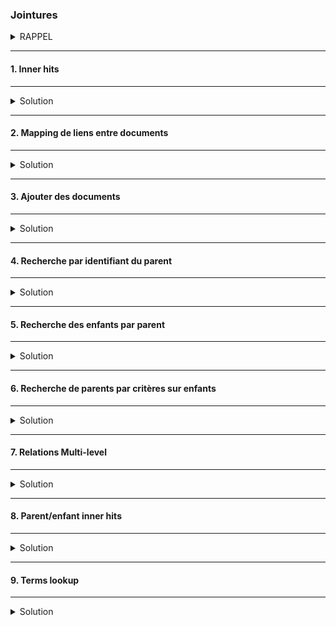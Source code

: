 ### Jointures
<details>
<summary>RAPPEL</summary>

Dans Elasticsearch les performances des recherches sont optimisées par la dénormalisation des données.</b>

<img src="https://i.ibb.co/wrLmgLY/01-Screenshot-from-2021-03-18-15-12-00.png" width="30%">

Elasticsearch ne supporte pas les jointures simples comme dans une base de données relationnelles.  
Mais il y a des façon de la faire différemment.<br/>
Cependant : les jointures sont très couteuses !!

##### :arrow_forward: Commençons par créer un jeu de données :
```
PUT /department
{
  "mappings": {  
    "properties": {
      "name": {
        "type": "text"
      },
      "employees": {
        "type": "nested"
      }
    }
  }
}
```
Le champs `employees` est de type `nested`, il contiendra un tableau d'objets.

Indexation des données :
```
PUT /department/_doc/1
{
  "name": "Development",
  "employees": [
    {
      "name": "Eric Green",
      "age": 39,
      "gender": "M",
      "position": "Big Data Specialist"
    },
    {
      "name": "James Taylor",
      "age": 27,
      "gender": "M",
      "position": "Software Developer"
    },
    {
      "name": "Gary Jenkins",
      "age": 21,
      "gender": "M",
      "position": "Intern"
    },
    {
      "name": "Julie Powell",
      "age": 26,
      "gender": "F",
      "position": "Intern"
    },
    {
      "name": "Benjamin Smith",
      "age": 46,
      "gender": "M",
      "position": "Senior Software Engineer"
    }
  ]
}
```

```sbtshell
PUT /department/_doc/2
{
  "name": "HR & Marketing",
  "employees": [
    {
      "name": "Patricia Lewis",
      "age": 42,
      "gender": "F",
      "position": "Senior Marketing Manager"
    },
    {
      "name": "Maria Anderson",
      "age": 56,
      "gender": "F",
      "position": "Head of HR"
    },
    {
      "name": "Margaret Harris",
      "age": 19,
      "gender": "F",
      "position": "Intern"
    },
    {
      "name": "Ryan Nelson",
      "age": 31,
      "gender": "M",
      "position": "Marketing Manager"
    },
    {
      "name": "Kathy Williams",
      "age": 49,
      "gender": "F",
      "position": "Senior Marketing Manager"
    },
    {
      "name": "Jacqueline Hill",
      "age": 28,
      "gender": "F",
      "position": "Junior Marketing Manager"
    },
    {
      "name": "Donald Morris",
      "age": 39,
      "gender": "M",
      "position": "SEO Specialist"
    },
    {
      "name": "Evelyn Henderson",
      "age": 24,
      "gender": "F",
      "position": "Intern"
    },
    {
      "name": "Earl Moore",
      "age": 21,
      "gender": "M",
      "position": "Junior SEO Specialist"
    },
    {
      "name": "Phillip Sanchez",
      "age": 35,
      "gender": "M",
      "position": "SEM Specialist"
    }
  ]
}
```


</details>

---
#### 1. Inner hits
---
<details>
<summary>Solution</summary>

Les champs de type `nested` ne peuvent être requêtés que via des requêtes `nested`. 
Ils sont utilisés pour les objets de type `array` pour établir des liens avec des propriètès d'autres objets (relation many-to-one).<br/>
La requête `nested` comprend deux parties :
* path : pour désigner le champ qui contient les objets.
* query : la requête qui sera exécutée sur ces objets.

Rechercher les départements où il y a des employéEs (`employees.gender.keyword` à "F") en tant qu'internes (`employees.position` à "intern").
```
GET /department/_search
{
  "_source": false,
  "query": {
    "nested": {
      "path": "employees",
      "inner_hits": {},
      "query": {
        "bool": {
          "must": [
            {
              "match": {
                "employees.position": "intern"
              }
            },
            {
              "term": {
                "employees.gender.keyword": {
                  "value": "F"
                }
              }
            }
          ]
        }
      }
    }
  }
}
```

Les deux départements figurent dans les résultats.
La clause `inner_hits` permet de ne récupérer que les employéEs qui répondent aux critères de la recherche.

</details>

---
#### 2. Mapping de liens entre documents
---
<details>
<summary>Solution</summary>

Peut-on créer des liens entre des objets sans que ceux-là soient imbriqués ?

<img src="https://i.ibb.co/zWcx4pq/02-Screenshot-from-2021-03-18-15-43-40.png" width="60%">

Pour ce faire, utiliser les champs de type `join`. Ces champs définissent les relations entre les documents qui font partie d'une hiérarchie de documents.
```
PUT /department
{
  "mappings": {
    "properties": {
      "join_field": { 
        "type": "join",
        "relations": {
          "department": "employee"
        }
      }
    }
  }
}
```

Ici, dans la relation décrite `departement` est le parent de `employee`

</details>

---
#### 3. Ajouter des documents
---
<details>
<summary>Solution</summary>

##### :arrow_forward: Ajouter des departments

Dans le champ `join_field` on définit quelle relation cela représente dans le mapping.

<img src="https://i.ibb.co/RDnMjYk/03-Screenshot-from-2021-03-18-16-11-58.png" width="30%">

```
PUT /department/_doc/1
{
  "name": "Development",
  "join_field": "department"
}
```

Pour une meilleure compréhension de la définition des relations il est préférable d'utiliser la syntaxe suivante : 
```
PUT /department/_doc/2
{
  "name": "Marketing",
  "join_field": {
    "name" : "department"
  }
}
```

##### :arrow_forward: Ajouter des employés par department

Dans le champ `parent` de `join_field` spécifier l'identifiant du parent.<br>

:heavy_exclamation_mark: A noter que le paramètre routing est obligatoire pour que les parents et enfants soient stockés dans le même shard.
```
PUT /department/_doc/3?routing=1
{
  "name": "Mo Andersen",
  "age": 28,
  "gender": "M",
  "join_field": {
    "name": "employee",
    "parent": 1
  }
}
```

```
PUT /department/_doc/4?routing=2
{
  "name": "John Doe",
  "age": 44,
  "gender": "M",
  "join_field": {
    "name": "employee",
    "parent": 2
  }
}
```

```
PUT /department/_doc/5?routing=1
{
  "name": "James Evans",
  "age": 32,
  "gender": "M",
  "join_field": {
    "name": "employee",
    "parent": 1
  }
}
```

```
PUT /department/_doc/6?routing=1
{
  "name": "Daniel Harris",
  "age": 52,
  "gender": "M",
  "join_field": {
    "name": "employee",
    "parent": 1
  }
}
```

```
PUT /department/_doc/7?routing=2
{
  "name": "Jane Park",
  "age": 23,
  "gender": "F",
  "join_field": {
    "name": "employee",
    "parent": 2
  }
}
```

```
PUT /department/_doc/8?routing=1
{
  "name": "Christina Parker",
  "age": 29,
  "gender": "F",
  "join_field": {
    "name": "employee",
    "parent": 1
  }
}
```


</details>

---
#### 4. Recherche par identifiant du parent
---
<details>
<summary>Solution</summary>

Rechercher tous les employés du département dont l'identifiant est 1 :
```
GET /department/_search
{
  "query": {
    "parent_id": {
      "type": "employee",
      "id": 1
    }
  }
}
```

<img src="https://i.ibb.co/TRxf6y4/04-Screenshot-2021-03-18-Elastic-Kibana.png" width="60%">

</details>

---
#### 5. Recherche des enfants par parent
---
<details>
<summary>Solution</summary>

##### :arrow_forward: Recherche d'enfants d'un parent répondant à des critères
Rechercher les employés du département "Development".<br/>
Pour ce faire, utiliser la clause `has_parent` où doivent être définis le type du parent et les critères de recherche auxquels le parent doit répondre.
```
GET /department/_search
{
  "query": {
    "has_parent": {
      "parent_type": "department",
      "query": {
        "term": {
          "name.keyword": "Development"
        }
      }
    }
  }
}
```

Même résultat que la précédente recherche.

##### :arrow_forward: Incorporer le score de pertinence des documents trouvés

Par défaut, la requête ignore le score de pertinence, c'est à dire que la correspondance du parent aux critères de recherches n'a aucune incidence sur le calcul du score.<br/>
Il est cependant possible d'y remédier grâce à l'option `score`. Ainsi l'enfant qui appartient au parent correspondant le plus aux critères de la requête aura le score le plus élevé.
```
GET /department/_search
{
  "query": {
    "has_parent": {
      "parent_type": "department",
      "score": true,
      "query": {
        "term": {
          "name.keyword": "Development"
        }
      }
    }
  }
}
```

Tous les documents retournés ont le même score.

<img src="https://i.ibb.co/xFkZP8G/05-Screenshot-2021-03-18-Elastic-Kibana.png" width="60%">


</details>

---
#### 6. Recherche de parents par critères sur enfants
---
<details>
<summary>Solution</summary>

##### :arrow_forward: Recherche de parents avec enfants qui répondent à une requête de type `bool`

Les départements ayant au moins un employé homme (critère facultatif) dont l'age est supérieur à 30 ans (critère obligatoire).<br/>
Pour ce faire, utiliser la clause `has_child` où doivent figurer le type des enfants et les critères de recherche sur ces enfants.
```
GET /department/_search
{
  "query": {
    "has_child": {
      "type": "employee",
      "query": {
        "bool": {
          "must": [
            {
              "range": {
                "age": {
                  "gte": 30
                }
              }
            }
          ],
          "should": [
            {
              "term": {
                "gender.keyword": "M"
              }
            }
          ]
        }
      }
    }
  }
}
```

<img src="https://i.ibb.co/3FL7Q41/06-Screenshot-2021-03-18-Elastic-Kibana.png" width="60%">

##### :arrow_forward: Prendre en compte le score de pertinence avec le `score_mode`
```
GET /department/_search
{
  "query": {
    "has_child": {
      "type": "employee",
      "score_mode": "sum",
      "query": {
        "bool": {
          "must": [
            {
              "range": {
                "age": {
                  "gte": 50
                }
              }
            }
          ],
          "should": [
            {
              "term": {
                "gender.keyword": "M"
              }
            }
          ]
        }
      }
    }
  }
}
```

<img src="https://i.ibb.co/sjnMfTJ/07-Screenshot-2021-03-18-Elastic-Kibana.png" width="60%">

##### :arrow_forward: Spécifier le nombre minimum et maximum d'enfants
```
GET /department/_search
{
  "query": {
    "has_child": {
      "type": "employee",
      "score_mode": "sum",
      "min_children": 2,
      "max_children": 5,
      "query": {
        "bool": {
          "must": [
            {
              "range": {
                "age": {
                  "gte": 50
                }
              }
            }
          ],
          "should": [
            {
              "term": {
                "gender.keyword": "M"
              }
            }
          ]
        }
      }
    }
  }
}
```

Aucun résultat.

</details>

---
#### 7. Relations Multi-level
---
<details>
<summary>Solution</summary>

<img src="https://i.ibb.co/F4147S4/11-Screenshot-from-2021-03-18-21-31-09.png" width="80%">

##### :arrow_forward: Création d'un index avec mapping

Définir le type de la relation `company` qui contient les relations en tant que parent de `department` et `supply`.<br/>
Définir également la relation entre `department` et `employee`.
```
PUT /company
{
  "mappings": {
    "properties": {
      "join_field": { 
        "type": "join",
        "relations": {
          "company": ["department", "supplier"],
          "department": "employee"
        }
      }
    }
  }
}
```

##### :arrow_forward: Ajouter une compagnie
```
PUT /company/_doc/1
{
  "name": "My Company Inc.",
  "join_field": "company"
}
```

##### :arrow_forward: Ajouter un départment
```
PUT /company/_doc/2?routing=1
{
  "name": "Development",
  "join_field": {
    "name": "department",
    "parent": 1
  }
}
```

##### :arrow_forward: Ajouter un employé
```
PUT /company/_doc/3?routing=1
{
  "name": "Bo Andersen",
  "join_field": {
    "name": "employee",
    "parent": 2
  }
}
```

##### :arrow_forward: Ajouter d'autres données de test
```
PUT /company/_doc/4
{
  "name": "Another Company, Inc.",
  "join_field": "company"
}
```

```
PUT /company/_doc/5?routing=4
{
  "name": "Marketing",
  "join_field": {
    "name": "department",
    "parent": 4
  }
}
```

```
PUT /company/_doc/6?routing=4
{
  "name": "John Doe",
  "join_field": {
    "name": "employee",
    "parent": 5
  }
}
```

##### :arrow_forward: Exemple de requête multi-level

Rechercher la compganie ayant un département où travaille un certain "John Doe", soupçonné d'être un lanceur d'alerte.
```
GET /company/_search
{
  "query": {
    "has_child": {
      "type": "department",
      "query": {
        "has_child": {
          "type": "employee",
          "query": {
            "term": {
              "name.keyword": "John Doe"
            }
          }
        }
      }
    }
  }
}
```
<img src="https://i.ibb.co/nf6bbdJ/08-Screenshot-2021-03-18-Elastic-Kibana.png" width="30%">

</details>

---
#### 8. Parent/enfant inner hits
---
<details>
<summary>Solution</summary>

##### :arrow_forward: Inclure les inner hits pour les requêtes `has_child`
Les départements ayant au moins un employé homme (critère facultatif) dont l'age est supérieur à 30 ans (critère obligatoire).<br/>
```
GET /department/_search
{
  "query": {
    "has_child": {
      "type": "employee",
      "inner_hits": {},
      "query": {
        "bool": {
          "must": [
            {
              "range": {
                "age": {
                  "gte": 50
                }
              }
            }
          ],
          "should": [
            {
              "term": {
                "gender.keyword": "M"
              }
            }
          ]
        }
      }
    }
  }
}
```
<img src="https://i.ibb.co/cYh8Pb4/09-Screenshot-2021-03-18-Elastic-Kibana.png" width="30%">

##### :arrow_forward: Inclure les inner hits pour les requêtes `has_parent`
Rechercher les employés du département "Development".
```
GET /department/_search
{
  "query": {
    "has_parent": {
      "inner_hits": {},
      "parent_type": "department",
      "query": {
        "term": {
          "name.keyword": "Development"
        }
      }
    }
  }
}
```
<img src="https://i.ibb.co/WyFg2mD/10-Screenshot-2021-03-18-Elastic-Kibana.png" width="30%">


</details>

---
#### 9. Terms lookup
---
<details>
<summary>Solution</summary>

##### :arrow_forward: Ajouter des données de test
```
PUT /users/_doc/1
{
  "name": "John Roberts",
  "following" : [2, 3]
}
```

```
PUT /users/_doc/2
{
  "name": "Elizabeth Ross",
  "following" : []
}
```

```
PUT /users/_doc/3
{
  "name": "Jeremy Brooks",
  "following" : [1, 2]
}
```

```
PUT /users/_doc/4
{
  "name": "Diana Moore",
  "following" : [3, 1]
}
```

```
PUT /stories/_doc/1
{
  "user": 3,
  "content": "Wow look, a penguin!"
}
```

```
PUT /stories/_doc/2
{
  "user": 1,
  "content": "Just another day at the office... #coffee"
}
```

```
PUT /stories/_doc/3
{
  "user": 1,
  "content": "Making search great again! #elasticsearch #elk"
}
```

```
PUT /stories/_doc/4
{
  "user": 4,
  "content": "Had a blast today! #rollercoaster #amusementpark"
}
```

```
PUT /stories/_doc/5
{
  "user": 4,
  "content": "Yay, I just got hired as an Elasticsearch consultant - so excited!"
}
```

```
PUT /stories/_doc/6
{
  "user": 2,
  "content": "Chilling at the beach @ Greece #vacation #goodtimes"
}
```

##### :arrow_forward: Rechercher les stories des utilsateur suivis par l'utilisateur dont l'identifant est 1
```
GET /stories/_search
{
  "query": {
    "terms": {
      "user": {
        "index": "users",
        "id": "1",
        "path": "following"
      }
    }
  }
}
```

<img src="https://i.ibb.co/Zd841bc/12-Screenshot-2021-03-18-Elastic-Kibana.png" width="40%">

Illustration :

<img src="https://i.ibb.co/ccqRgFh/13-Screenshot-from-2021-03-18-21-50-02.png" width="30%">

</details>

